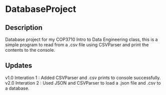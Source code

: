 # DatabaseProject

## Description

  Database project for my COP3710 Intro to Data Engineering class, this is a simple program to read from a .csv file using CSVParser and
  print the contents to the console. 
  
  ## Updates 
 
 v1.0 Interation  1 : Added CSVParser and .csv prints to console successfully.
 v2.0 Interation  2 : Used JSON and CSVParser to load a .json file and .csv to a database.

